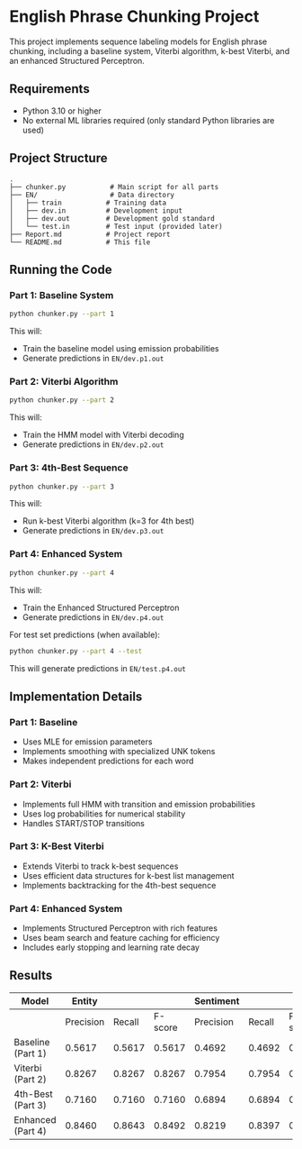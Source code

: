 # English Phrase Chunking Project

This project implements sequence labeling models for English phrase chunking, including a baseline system, Viterbi algorithm, k-best Viterbi, and an enhanced Structured Perceptron.

## Requirements

- Python 3.10 or higher
- No external ML libraries required (only standard Python libraries are used)

## Project Structure

```
.
├── chunker.py           # Main script for all parts
├── EN/                  # Data directory
│   ├── train           # Training data
│   ├── dev.in          # Development input
│   ├── dev.out         # Development gold standard
│   └── test.in         # Test input (provided later)
├── Report.md           # Project report
└── README.md           # This file
```

## Running the Code

### Part 1: Baseline System

```bash
python chunker.py --part 1
```

This will:

- Train the baseline model using emission probabilities
- Generate predictions in `EN/dev.p1.out`

### Part 2: Viterbi Algorithm

```bash
python chunker.py --part 2
```

This will:

- Train the HMM model with Viterbi decoding
- Generate predictions in `EN/dev.p2.out`

### Part 3: 4th-Best Sequence

```bash
python chunker.py --part 3
```

This will:

- Run k-best Viterbi algorithm (k=3 for 4th best)
- Generate predictions in `EN/dev.p3.out`

### Part 4: Enhanced System

```bash
python chunker.py --part 4
```

This will:

- Train the Enhanced Structured Perceptron
- Generate predictions in `EN/dev.p4.out`

For test set predictions (when available):

```bash
python chunker.py --part 4 --test
```

This will generate predictions in `EN/test.p4.out`

## Implementation Details

### Part 1: Baseline

- Uses MLE for emission parameters
- Implements smoothing with specialized UNK tokens
- Makes independent predictions for each word

### Part 2: Viterbi

- Implements full HMM with transition and emission probabilities
- Uses log probabilities for numerical stability
- Handles START/STOP transitions

### Part 3: K-Best Viterbi

- Extends Viterbi to track k-best sequences
- Uses efficient data structures for k-best list management
- Implements backtracking for the 4th-best sequence

### Part 4: Enhanced System

- Implements Structured Perceptron with rich features
- Uses beam search and feature caching for efficiency
- Includes early stopping and learning rate decay

## Results

| Model             | Entity    |        |         | Sentiment |        |         |
| ----------------- | --------- | ------ | ------- | --------- | ------ | ------- |
|                   | Precision | Recall | F-score | Precision | Recall | F-score |
| Baseline (Part 1) | 0.5617    | 0.5617 | 0.5617  | 0.4692    | 0.4692 | 0.4692  |
| Viterbi (Part 2)  | 0.8267    | 0.8267 | 0.8267  | 0.7954    | 0.7954 | 0.7954  |
| 4th-Best (Part 3) | 0.7160    | 0.7160 | 0.7160  | 0.6894    | 0.6894 | 0.6894  |
| Enhanced (Part 4) | 0.8460    | 0.8643 | 0.8492  | 0.8219    | 0.8397 | 0.8198  |
